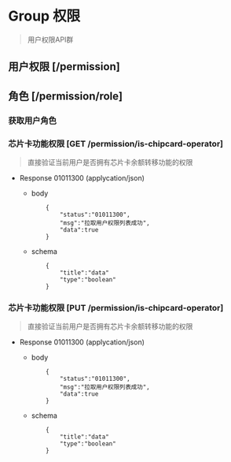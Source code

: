 
# Group 权限

>用户权限API群

## 用户权限 [/permission]

## 角色 [/permission/role]

### 获取用户角色

### 芯片卡功能权限 [GET /permission/is-chipcard-operator]

>直接验证当前用户是否拥有芯片卡余额转移功能的权限

+ Response 01011300 (applycation/json)

  + body

            {
                "status":"01011300",
                "msg":"拉取用户权限列表成功",
                "data":true
            }

  + schema

            {
                "title":"data"
                "type":"boolean"
            }

### 芯片卡功能权限 [PUT /permission/is-chipcard-operator]

>直接验证当前用户是否拥有芯片卡余额转移功能的权限

+ Response 01011300 (applycation/json)

  + body

            {
                "status":"01011300",
                "msg":"拉取用户权限列表成功",
                "data":true
            }

  + schema

            {
                "title":"data"
                "type":"boolean"
            }

